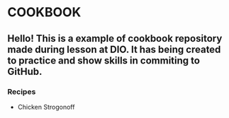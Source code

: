 # COOKBOOK

## Hello! This is a example of cookbook repository made during lesson at DIO. It has being created to practice and show skills in commiting to GitHub.

### Recipes

- Chicken Strogonoff
